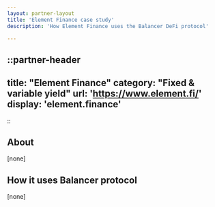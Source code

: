 ```yaml
---
layout: partner-layout
title: 'Element Finance case study'
description: 'How Element Finance uses the Balancer DeFi protocol'

---
```


::partner-header
---
title: "Element Finance"
category: "Fixed & variable yield"
url: 'https://www.element.fi/'
display: 'element.finance'
---
::

## About

[none]

## How it uses Balancer protocol

[none]